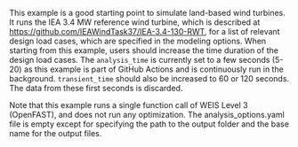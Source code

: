 This example is a good starting point to simulate land-based wind turbines. It runs the IEA 3.4 MW reference wind turbine, which is described at https://github.com/IEAWindTask37/IEA-3.4-130-RWT, for a list of relevant design load cases, which are specified in the modeling options. When starting from this example, users should increase the time duration of the design load cases. The `analysis_time` is currently set to a few seconds (5-20) as this example is part of GitHub Actions and is continuously run in the background. `transient_time` should also be increased to 60 or 120 seconds. The data from these first seconds is discarded.

Note that this example runs a single function call of WEIS Level 3 (OpenFAST), and does not run any optimization. The analysis_options.yaml file is empty except for specifying the path to the output folder and the base name for the output files.